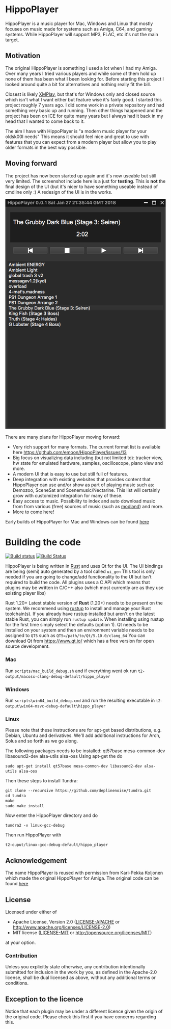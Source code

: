 # HippoPlayer

HippoPlayer is a music player for Mac, Windows and Linux that mostly focuses on music made for systems such as Amiga, C64, and gaming systems. While HippoPlayer will support MP3, FLAC, etc it's not the main target.

## Motivation

The original HippoPlayer is something I used a lot when I had my Amiga. Over many years I tried various players and while some of them hold up none of them has been what I been looking for.
Before starting this project I looked around quite a bit for alternatives and nothing really fit the bill.

Closest is likely [XMPlay](https://www.xmplay.com/), but that's for Windows only and closed source which isn't what I want either but feature wise it's fairly good.
I started this project roughly 7 years ago. I did some work in a private repository and had something very basic up and running. Then other things happened and the project has been on ICE for quite many years but I always had it back in my head that I wanted to come back to it.

The aim I have with HippoPlayer is "a modern music player for your oldsk00l needs" This means it should feel nice and great to use with features that you can expect from a modern player but allow you to play older formats in the best way possible.

## Moving forward

The project has now been started up again and it's now useable but still very limited. The screenshot include here is a just for **testing**. This is **not** the final design of the UI (but it's nicer to have something useable instead of cmdline only :) A redesign of the UI is in the works.

![Screenshot](/bin/hippo_screenshot_new.png)

There are many plans for HippoPlayer moving forward:

* Very rich support for many formats. The current format list is available here https://github.com/emoon/HippoPlayer/issues/13
* Big focus on visualizing data including (but not limited to): tracker view, hw state for emulated hardware, samples, oscilloscope, piano view and more.
* A modern UI that is easy to use but still full of features.
* Deep integration with existing websites that provides content that HippoPlayer can use and/or show as part of playing music such as: Demozoo, SceneSat and Scenemusic/Nectarine. This list will certainly grow with customized integration for many of these.
* Easy access to music. Possibility to index and auto download music from from various (free) sources of music (such as [modland](ftp.modland.com)) and more.
* More to come here!

Early builds of HippoPlayer for Mac and Windows can be found [here](http://hippoplayer.s3.eu-west-3.amazonaws.com/list.html?sort=lastmod&sortdir=desc)

# Building the code

[![Build status](https://ci.appveyor.com/api/projects/status/q8b0avg6trjk8xv1?svg=true)](https://ci.appveyor.com/project/emoon/hippoplayer)
[![Build Status](https://travis-ci.org/emoon/HippoPlayer.svg?branch=master)](https://travis-ci.org/emoon/HippoPlayer)

HippoPlayer is being written in [Rust](https://www.rust-lang.org) and uses Qt for the UI. The UI bindings are being (semi) auto generated by a tool called `ui_gen` This tool is only needed if you are going to change/add functionality to the UI but isn't required to build the code.
All plugins uses a C API which means that plugins may be written in C/C++ also (which most currently are as they use existing player libs)

Rust 1.20+ Latest stable version of **Rust** (1.20+) needs to be present on the system. We recommend using [rustup](https://www.rustup.rs/) to install and manage your Rust toolchain(s). If you already have rustup installed but aren't on the latest stable Rust, you can simply run `rustup update`. When installing using rustup for the first time simply select the defaults (option 1).
Qt needs to be installed on your system and then an environment variable needs to be assigned to `QT5` such as `QT5=/path/to/Qt/5.10.0/clang_64` You can download Qt from https://www.qt.io/ which has a free version for open source development.

### Mac

Run `scripts/mac_build_debug.sh` and if everything went ok run `t2-output/macosx-clang-debug-default/hippo_player`

### Windows

Run `scripts\win64_build_debug.cmd` and run the resulting executable in `t2-output\win64-msvc-debug-default\hippo_player`

### Linux

Please note that these instructions are for apt-get based distributions, e.g. Debian, Ubuntu and derivatives. We'll add additional instructions for Arch, Solus and so forth as we go along.

The following packages needs to be installed: qt57base mesa-common-dev libasound2-dev alsa-utils alsa-oss
Using apt-get the do

```
sudo apt-get install qt57base mesa-common-dev libasound2-dev alsa-utils alsa-oss
```

Then these steps to install Tundra:

```
git clone --recursive https://github.com/deplinenoise/tundra.git
cd tundra
make
sudo make install
```

Now enter the HippoPlayer directory and do

```
tundra2 -v linux-gcc-debug
```

Then run HippoPlayer with

```
t2-ouput/linux-gcc-debug-default/hippo_player
```

## Acknowledgement

The name HippoPlayer is reused with permission from Kari-Pekka Koljonen which made the original HippoPlayer for Amiga. The original code can be found [here](https://github.com/koobo/HippoPlayer)

## License

Licensed under either of

 * Apache License, Version 2.0 ([LICENSE-APACHE](LICENSE-APACHE) or http://www.apache.org/licenses/LICENSE-2.0)
 * MIT license ([LICENSE-MIT](LICENSE-MIT) or http://opensource.org/licenses/MIT)

at your option.

### Contribution

Unless you explicitly state otherwise, any contribution intentionally submitted for inclusion in the work by you, as defined in the Apache-2.0 license, shall be dual licensed as above, without any additional terms or conditions.

## Exception to the licence

Notice that each plugin may be under a different licence given the origin of the original code. Please check this first if you have concerns regarding this.
